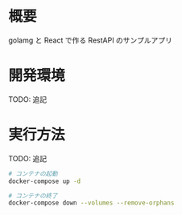# 概要

golamg と React で作る RestAPI のサンプルアプリ

# 開発環境

TODO: 追記

# 実行方法

TODO: 追記

```bash
# コンテナの起動
docker-compose up -d
```

```bash
# コンテナの終了
docker-compose down --volumes --remove-orphans
```
